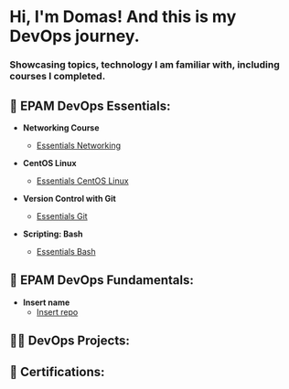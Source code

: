 <h1>Hi, I'm Domas! And this is my DevOps journey.
<h3>Showcasing topics, technology I am familiar with, including courses I completed.</h3>

<h2> 📘 EPAM DevOps Essentials:</h2>

- <b>Networking Course</b>
  - [Essentials Networking](https://github.com/DomasMas0303/Networking)
    
- <b>CentOS Linux</b>
  - [Essentials CentOS Linux](https://github.com/DomasMas0303/Essentials-CentOS-Linux)
 
- <b>Version Control with Git</b>
  - [Essentials Git](https://github.com/DomasMas0303/Essentials-Git)

- <b>Scripting: Bash</b>
  - [Essentials Bash]()
     
<h2> 📕 EPAM DevOps Fundamentals:</h2>

- <b>Insert name</b>
  - [Insert repo](https://github.com/joshmadakor1/Algorithms-Practice)

<h2> 👨‍💻 DevOps Projects:</h2>

<h2> 📃 Certifications:</h2>


[linkedin]: https://linkedin.com/in/joshmadakor

<!--
**joshmadakor1/joshmadakor1** is a ✨ _special_ ✨ repository because its `README.md` (this file) appears on your GitHub profile.

Here are some ideas to get you started:

- 🔭 I’m currently working on ...
- 🌱 I’m currently learning ...
- 👯 I’m looking to collaborate on ...
- 🤔 I’m looking for help with ...
- 💬 Ask me about ...
- 📫 How to reach me: ...
- 😄 Pronouns: ...
- ⚡ Fun fact: ...
-->
